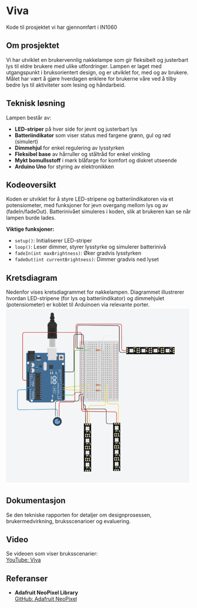 # Viva  
Kode til prosjektet vi har gjennomført i IN1060

## Om prosjektet

Vi har utviklet en brukervennlig nakkelampe som gir fleksibelt og justerbart lys til eldre brukere med ulike utfordringer. Lampen er laget med utgangspunkt i bruksorientert design, og er utviklet for, med og av brukere. Målet har vært å gjøre hverdagen enklere for brukerne våre ved å tilby bedre lys til aktiviteter som lesing og håndarbeid.


## Teknisk løsning

Lampen består av:
- **LED-striper** på hver side for jevnt og justerbart lys
- **Batteriindikator** som viser status med fargene grønn, gul og rød (simulert)
- **Dimmehjul** for enkel regulering av lysstyrken
- **Fleksibel base** av hårruller og ståltråd for enkel vinkling
- **Mykt bomullsstoff** i mørk blåfarge for komfort og diskret utseende
- **Arduino Uno** for styring av elektronikken


## Kodeoversikt

Koden er utviklet for å styre LED-stripene og batteriindikatoren via et potensiometer, med funksjoner for jevn overgang mellom lys og av (fadeIn/fadeOut). Batterinivået simuleres i koden, slik at brukeren kan se når lampen burde lades.


**Viktige funksjoner:**
- `setup()`: Initialiserer LED-striper
- `loop()`: Leser dimmer, styrer lysstyrke og simulerer batterinivå
- `fadeIn(int maxBrightness)`: Øker gradvis lysstyrken
- `fadeOut(int currentBrightness)`: Dimmer gradvis ned lyset


## Kretsdiagram
Nedenfor vises kretsdiagrammet for nakkelampen. Diagrammet illustrerer hvordan LED-stripene (for lys og batteriindikator) og dimmehjulet (potensiometer) er koblet til Arduinoen via relevante porter. 
![Kretsdiagram](kretsdiagram.jpg)


## Dokumentasjon

Se den tekniske rapporten for detaljer om designprosessen, brukermedvirkning, bruksscenarioer og evaluering.

## Video

Se videoen som viser bruksscenarier:  
[YouTube: Viva](https://www.youtube.com/watch?v=Q6A2B7yr904 )

## Referanser

- **Adafruit NeoPixel Library**  
  [GitHub: Adafruit NeoPixel](https://github.com/adafruit/Adafruit_NeoPixel)

